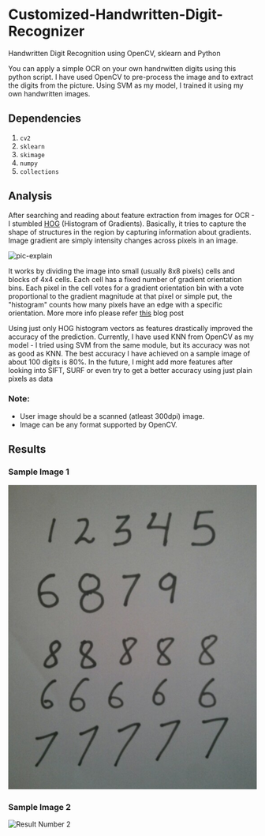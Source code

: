 # Customized-Handwritten-Digit-Recognizer
Handwritten Digit Recognition using OpenCV, sklearn and Python

You can apply a simple OCR on your own handrwitten digits using this python script.
I have used OpenCV to pre-process the image and to extract the digits from the picture.
Using SVM as my model, I trained it using my own handwritten images. 

## Dependencies
1. `cv2`
2. `sklearn`
3. `skimage`
4. `numpy`
5. `collections`

## Analysis  
After searching and reading about feature extraction from images for OCR - I stumbled [HOG](https://en.wikipedia.org/wiki/Histogram_of_oriented_gradients) (Histogram of Gradients).  Basically, it tries to capture the shape of structures in the region by capturing information about gradients. Image gradient are simply intensity changes across pixels in an image.  

![pic-explain](https://gilscvblog.files.wordpress.com/2013/08/figure5.jpg "pic")


It works by dividing the image into small (usually 8x8 pixels) cells and blocks of 4x4 cells. Each cell has a fixed number of gradient orientation bins. Each pixel in the cell votes for a gradient orientation bin with a vote proportional to the gradient magnitude at that pixel or simple put, the "histogram" counts how many pixels have an edge with a specific orientation.  More more info please refer [this](https://gilscvblog.wordpress.com/2013/08/18/a-short-introduction-to-descriptors/) blog post

Using just only HOG histogram vectors as features drastically improved the accuracy of the prediction.  Currently, I have used KNN from OpenCV as my model - I tried using SVM from the same module, but its accuracy was not as good as KNN. The best accuracy I have achieved on a sample image of about 100 digits is 80%.  In the future, I might add more features after looking into SIFT, SURF or even try to get a better accuracy using just plain pixels as data

### Note:  
- User image should be a scanned (atleast 300dpi) image.  
- Image can be any format supported by OpenCV.  

## Results

### Sample Image 1
![Result Number 1](https://github.com/yashpasar/Customized-Handwritten-Digit-Recognizer/blob/master/photo_2.jpg)

### Sample Image 2
![Result Number 2](http://hanzratech.in/figures/digit-reco-2.png)

